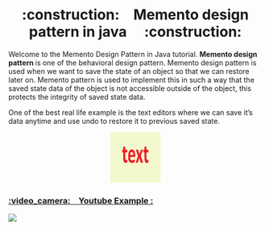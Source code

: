 <h1 align="center">:construction:&ensp;&ensp;Memento design pattern in java&ensp;&ensp; :construction:</h1>

<p>Welcome to the Memento Design Pattern in Java tutorial. <strong> Memento design pattern </strong> is one of the behavioral design pattern. 
Memento design pattern is used when we want to save the state of an object so that we can restore later on. Memento pattern is used to implement 
this in such a way that the saved state data of the object is not accessible outside of the object, this protects the integrity of saved state data.</p>

<p>One of the best real life example is the text editors where we can save it’s data anytime and use undo to restore it to previous saved state.</p>

<!-- gif -->
<p align="center">
  <a>
    <img src="../assest/text.gif"  width="100" height="100">
  </a>
</p>


<h3><u>:video_camera:&ensp;&ensp;Youtube Example :</u></h3>

<!-- Youtube -->
<p >
  <a>
    <img src="https://img.shields.io/youtube/likes/Pwm-jrG2ZVA?list=PLD-mYtebG3X86i3uyAXwZKfVtUy2gMDdo?color=green&style=social"  height="18">
  </a>
</p>